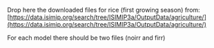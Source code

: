 Drop here the downloaded files for rice (first growing season) from: [https://data.isimip.org/search/tree/ISIMIP3a/OutputData/agriculture/](https://data.isimip.org/search/tree/ISIMIP3a/OutputData/agriculture/)

For each model there should be two files (noirr and firr)
